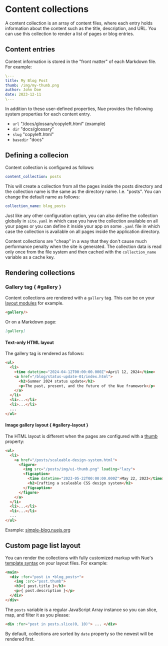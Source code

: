 
# Content collections
A content collection is an array of content files, where each entry holds information about the content such as the title, description, and URL. You can use this collection to render a list of pages or blog entries.


## Content entries
Content information is stored in the "front matter" of each Markdown file. For example:

```yaml
\---
title: My Blog Post
thumb: /img/my-thumb.png
author: John Doe
date: 2023-12-11
\---
```

In addition to these user-defined properties, Nue provides the following system properties for each content entry.


- `url` "/docs/glossary/copyleft.html" (example)
- `dir` "docs/glossary"
- `slug` "copyleft.html"
- `basedir` "docs"



## Defining a collecion
Content collection is configured as follows:

```yaml
content_collection: posts
```

This will create a collection from all the pages inside the posts directory and the collection name is the same as the directory name. I.e. "posts". You can change the default name as follows:

```yaml
collection_name: blog_posts
```

Just like any other configuration option, you can also define the collection globally in `site.yaml` in which case you have the collection available on all your pages or you can define it inside your app on some `.yaml` file in which case the collection is available on all pages inside the application directory.

Content collections are "cheap" in a way that they don't cause much performance penalty when the site is generated. The collection data is read only once from the file system and then cached with the `collection_name` variable as a cache key.



## Rendering collections


### Gallery tag { #gallery }
Content collections are rendered with a `gallery` tag. This can be on your [layout modules](custom-layouts.html) for example.

```html
<gallery/>
```

Or on a Markdown page:

```md
[gallery]
```


#### Text-only HTML layout
The gallery tag is rendered as follows:

```html
<ul>
  <li>
    <time datetime="2024-04-12T00:00:00.000Z">April 12, 2024</time>
    <a href="/blog/status-update-01/index.html">
      <h2>Summer 2024 status update</h2>
      <p>The past, present, and the future of the Nue framework</p>
    </a>
  </li>
  <li>...</li>
  <li>...</li>
  ...
</ul>
```

#### Image gallery layout { #gallery-layout }
The HTML layout is different when the pages are configured with a [thumb](settings.html#thumb) property:


```html
<ul>
  <li>
    <a href="/posts/scaleable-design-system.html">
      <figure>
        <img src="/posts/img/ui-thumb.png" loading="lazy">
        <figcaption>
          <time datetime="2023-05-22T00:00:00.000Z">May 22, 2023</time>
          <h2>Crafting a scaleable CSS design system</h2>
        </figcaption>
      </figure>
    </a>
  </li>
  <li>...</li>
  <li>...</li>
  ...
</ul>
```

Example: [simple-blog.nuejs.org](//simple-blog.nuejs.org/)



## Custom page list layout
You can render the collections with fully customized markup with Nue's [template syntax](template-syntax.html) on your layout files. For example:


```html
<main>
  <div :for="post in •blog_posts•">
    <img :src="post.thumb">
    <h3>{ post.title }</h3>
    <p>{ post.description }</p>
  </div>
</div>
```

The `posts` variable is a regular JavaScript Array instance so you can slice, map, and filter it as you please:

```html
<div :for="post in posts.slice(0, 10)"> ... </div>
```

By default, collections are sorted by `date` property so the newest will be rendered first.


